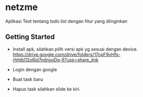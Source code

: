 # netzme

Aplikasi Test tentang todo list dengan fitur yang diinginkan

## Getting Started

- Install apk, silahkan pilih versi apk yg sesuai dengan device. <br>https://drive.google.com/drive/folders/17cpF9vHfs-rhhtbl12o8jd7ndnsgDq-6?usp=share_link

- Login dengan google

- Buat task baru

- Hapus task silahkan slide ke kiri.
